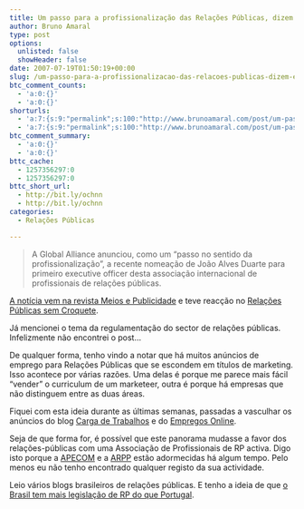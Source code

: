 ```yaml
---
title: Um passo para a profissionalização das Relações Públicas, dizem eles
author: Bruno Amaral
type: post
options:
  unlisted: false
  showHeader: false
date: 2007-07-19T01:50:19+00:00
slug: /um-passo-para-a-profissionalizacao-das-relacoes-publicas-dizem-eles/
btc_comment_counts:
  - 'a:0:{}'
  - 'a:0:{}'
shorturls:
  - 'a:7:{s:9:"permalink";s:100:"http://www.brunoamaral.com/post/um-passo-para-a-profissionalizacao-das-relacoes-publicas-dizem-eles/";s:7:"tinyurl";s:25:"http://tinyurl.com/dmer3f";s:4:"isgd";s:17:"http://is.gd/pJTp";s:5:"bitly";s:20:"http://bit.ly/10i5tr";s:5:"snipr";s:22:"http://snipr.com/evval";s:5:"snurl";s:22:"http://snurl.com/evval";s:7:"snipurl";s:24:"http://snipurl.com/evval";}'
  - 'a:7:{s:9:"permalink";s:100:"http://www.brunoamaral.com/post/um-passo-para-a-profissionalizacao-das-relacoes-publicas-dizem-eles/";s:7:"tinyurl";s:25:"http://tinyurl.com/dmer3f";s:4:"isgd";s:17:"http://is.gd/pJTp";s:5:"bitly";s:20:"http://bit.ly/10i5tr";s:5:"snipr";s:22:"http://snipr.com/evval";s:5:"snurl";s:22:"http://snurl.com/evval";s:7:"snipurl";s:24:"http://snipurl.com/evval";}'
btc_comment_summary:
  - 'a:0:{}'
  - 'a:0:{}'
bttc_cache:
  - 1257356297:0
  - 1257356297:0
bttc_short_url:
  - http://bit.ly/ochnn
  - http://bit.ly/ochnn
categories:
  - Relações Públicas

---
```

> A Global Alliance anunciou, como um &#8220;passo no sentido da profissionalização&#8221;, a recente nomeação de João Alves Duarte para primeiro executive officer desta associação internacional de profissionais de relações públicas.

[A notícia vem na revista Meios e Publicidade][1] e teve reacção no [Relações Públicas sem Croquete][2].

Já mencionei o tema da regulamentação do sector de relações públicas. Infelizmente não encontrei o post&#8230;

De qualquer forma, tenho vindo a notar que há muitos anúncios de emprego para Relações Públicas que se escondem em títulos de marketing. Isso acontece por várias razões. Uma delas é porque me parece mais fácil &#8220;vender&#8221; o curriculum de um marketeer, outra é porque há empresas que não distinguem entre as duas áreas.

Fiquei com esta ideia durante as últimas semanas, passadas a vasculhar os anúncios do blog [Carga de Trabalhos][3] e do [Empregos Online][4].

Seja de que forma for, é possível que este panorama mudasse a favor dos relações-públicas com uma Associação de Profissionais de RP activa. Digo isto porque a [APECOM][5] e a [ARPP][6] estão adormecidas há algum tempo. Pelo menos eu não tenho encontrado qualquer registo da sua actividade.

Leio vários blogs brasileiros de relações públicas. E tenho a ideia de que [o Brasil tem mais legislação de RP do que Portugal][7].

 [1]: http://www.meiosepublicidade.pt/2007/07/18/portugus-coordena-associao-internacional-de-profissionais-de-rp/
 [2]: http://relacoespublicassemcroquete.blogspot.com/2007/07/profissional-portugus-lidera-associao.html
 [3]: http://cargadetrabalhos.net/
 [4]: http://empregos.online.pt/
 [5]: http://www.apecom.pt/
 [6]: http://www.ismai.pt/MDE/Internet/PT/Superior/Escolas/ISMAI/Sites/ARPP/
 [7]: http://www.opato.com.br/?cat=4